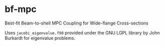 # bf-mpc
Best-fit Beam-to-shell MPC Coupling for Wide-flange Cross-sections

Uses `jacobi_eigenvalue.f90` provided under the GNU LGPL library by John Burkardt for eigenvalue problems.
